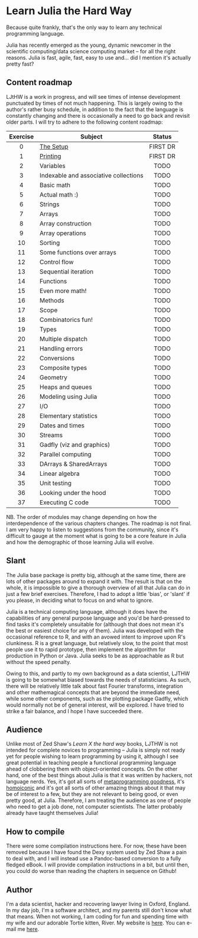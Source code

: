 # Learn Julia the Hard Way

Because quite frankly, that's the only way to learn any technical programming language.

Julia has recently emerged as the young, dynamic newcomer in the scientific computing/data science computing market – for all the right reasons. Julia is fast, agile, fast, easy to use and... did I mention it's actually pretty fast?


## Content roadmap

LJtHW is a work in progress, and will see times of intense development punctuated by times of not much happening. This is largely owing to the author's rather busy schedule, in addition to the fact that the language is constantly changing and there is occasionally a need to go back and revisit older parts. I will try to adhere to the following content roadmap:

| Exercise | Subject                                         | Status         |
|:--------:|-------------------------------------------------|:--------------:|
| 0        | [The Setup](https://github.com/chrisvoncsefalvay/learn-julia-the-hard-way/blob/master/_chapters/03-ex0.md)                                   | FIRST DR        |
| 1        | [Printing](https://github.com/chrisvoncsefalvay/learn-julia-the-hard-way/blob/master/_chapters/04-ex1.md)                                    | FIRST DR         |
| 2		   | Variables								         | TODO			  |
| 3		   | Indexable and associative collections			 | TODO	          |				
| 4        | Basic math 									 | TODO			  |
| 5		   | Actual math :)									 | TODO			  |
| 6 	   | Strings										 | TODO			  |
| 7        | Arrays											 | TODO			  |
| 8		   | Array construction								 | TODO			  |
| 9		   | Array operations								 | TODO			  |
| 10	   | Sorting										 | TODO			  |
| 11	   | Some functions over arrays						 | TODO			  |
| 12	   | Control flow									 | TODO			  |
| 13	   | Sequential iteration							 | TODO			  |
| 14	   | Functions										 | TODO			  |
| 15	   | Even more math! 								 | TODO			  |
| 16	   | Methods										 | TODO			  |
| 17	   | Scope											 | TODO			  |
| 18	   | Combinatorics fun! 							 | TODO			  |
| 19	   | Types											 | TODO			  |
| 20	   | Multiple dispatch								 | TODO			  |
| 21	   | Handling errors								 | TODO			  |
| 22	   | Conversions								     | TODO			  |
| 23	   | Composite types								 | TODO			  |
| 24	   | Geometry										 | TODO			  |
| 25	   | Heaps and queues								 | TODO			  |
| 26	   | Modeling using Julia							 | TODO			  |
| 27	   | I/O											 | TODO			  |
| 28	   | Elementary statistics							 | TODO			  |
| 29	   | Dates and times							     | TODO			  |
| 30	   | Streams									     | TODO			  |
| 31	   | Gadfly (viz and graphics)					     | TODO			  |
| 32	   | Parallel computing								 | TODO			  |
| 33	   | DArrays & SharedArrays							 | TODO			  |
| 34	   | Linear algebra									 | TODO			  |
| 35	   | Unit testing									 | TODO			  |
| 36	   | Looking under the hood							 | TODO			  |
| 37	   | Executing C code								 | TODO			  |

NB. The order of modules may change depending on how the interdependence of the various chapters changes. The roadmap is not final. I am very happy to listen to suggestions from the community, since it's difficult to gauge at the moment what is going to be a core feature in Julia and how the demographic of those learning Julia will evolve.

## Slant

The Julia base package is pretty big, although at the same time, there are lots of other packages around to expand it with. The result is that on the whole, it is impossible to give a thorough overview of all that Julia can do in just a few brief exercises. Therefore, I had to adopt a little 'bias', or 'slant' if you please, in deciding what to focus on and what to ignore. 

Julia is a technical computing language, although it does have the capabilities of any general purpose language and you'd be hard-pressed to find tasks it's completely unsuitable for (although that does not mean it's the best or easiest choice for any of them). Julia was developed with the occasional reference to R, and with an avowed intent to improve upon R's clunkiness. R is a great language, but relatively slow, to the point that most people use it to rapid prototype, then implement the algorithm for production in Python or Java. Julia seeks to be as approachable as R but without the speed penalty. 

Owing to this, and partly to my own background as a data scientist, LJTHW is going to be somewhat biased towards the needs of statisticians. As such, there will be relatively little talk about fast Fourier transforms, integration and other mathemagical concepts that are beyond the immediate need, while some other components, such as the plotting package Gadfly, which would normally not be of general interest, will be explored. I have tried to strike a fair balance, and I hope I have succeeded there.

## Audience

Unlike most of Zed Shaw's _Learn X the hard way_ books, LJTHW is not intended for complete novices to programming – Julia is simply not ready yet for people wishing to learn programming by using it, although I see great potential in teaching people a functional programming language ahead of clobbering them with object-oriented concepts. On the other hand, one of the best things about Julia is that it was written by hackers, not language nerds. Yes, it's got all sorts of [metaprogramming goodness](http://docs.julialang.org/en/release-0.3/manual/metaprogramming/), it's [homoiconic](http://c2.com/cgi/wiki?HomoiconicLanguages) and it's got all sorts of other amazing things about it that may be of interest to a few, but they are not relevant to being good, or even pretty good, at Julia. Therefore, I am treating the audience as one of people who need to get a job done, not computer scientists. The latter probably already have taught themselves Julia!

## How to compile

There were some compilation instructions here. For now, these have been removed because I have found the Dexy system used by Zed Shaw a pain to deal with, and I will instead use a Pandoc-based conversion to a fully fledged eBook. I will provide compilation instructions in a bit, but until then, you could do worse than reading the chapters in sequence on Github!

## Author

I'm a data scientist, hacker and recovering lawyer living in Oxford, England. In my day job, I'm a software architect, and my parents still don't know what that means. When not working, I am coding for fun and spending time with my wife and our adorable Tortie kitten, River. My website is [here](http://www.chrisvoncsefalvay.com). You can e-mail me [here](mailto:chris[AT]chrisvoncsefalvay[DOT]com).

